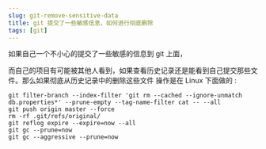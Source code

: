 ```yaml
---
slug: git-remove-sensitive-data
title: git 提交了一些敏感信息，如何进行彻底删除
tags: [git]
---
```


如果自己一个不小心的提交了一些敏感的信息到 git 上面，

而自己的项目有可能被其他人看到，如果查看历史记录还是能看到自己提交那些文件。那么如果彻底从历史记录中的删除这些文件 操作是在 Linux 下面做的 :

```shell
git filter-branch --index-filter 'git rm --cached --ignore-unmatch db.properties*' --prune-empty --tag-name-filter cat -- --all
git push origin master --force
rm -rf .git/refs/original/
git reflog expire --expire=now --all
git gc --prune=now
git gc --aggressive --prune=now
```
